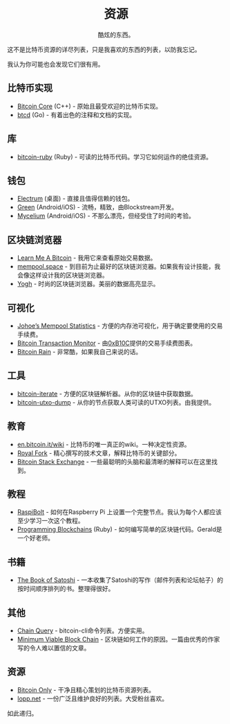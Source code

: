 # <center>资源 </center>
<center>酷炫的东西。</center>

这不是比特币资源的详尽列表，只是我喜欢的东西的列表，以防我忘记。

我认为你可能也会发现它们很有用。

## 比特币实现
* [Bitcoin Core](https://github.com/bitcoin/bitcoin) (C++) - 原始且最受欢迎的比特币实现。
* [btcd](https://github.com/btcsuite/btcd) (Go) - 有着出色的注释和文档的实现。

## 库

* [bitcoin-ruby](https://github.com/lian/bitcoin-ruby) (Ruby) - 可读的比特币代码。学习它如何运作的绝佳资源。

## 钱包

* [Electrum](https://electrum.org/) (桌面) - 直接且值得信赖的钱包。
* [Green](https://blockstream.com/green/) (Android/iOS) - 流畅，精致，由Blockstream开发。
* [Mycelium](https://wallet.mycelium.com/) (Android/iOS) - 不那么漂亮，但经受住了时间的考验。

## 区块链浏览器

* [Learn Me A Bitcoin](https://learnmeabitcoin.com/explorer) - 我用它来查看原始交易数据。
* [mempool.space](https://mempool.space/) - 到目前为止最好的区块链浏览器。如果我有设计技能，我会像这样设计我的区块链浏览器。
* [Yogh](https://yogh.io/) - 时尚的区块链浏览器。美丽的数据高亮显示。

## 可视化

* [Johoe’s Mempool Statistics](https://jochen-hoenicke.de/queue/#0,24h) - 方便的内存池可视化，用于确定要使用的交易手续费。
* [Bitcoin Transaction Monitor](https://mempool.observer/monitor/) - 由[0xB10C](https://b10c.me/)提供的交易手续费图表。
* [Bitcoin Rain](http://bitcoinrain.io/) - 非常酷，如果我自己来说的话。

## 工具

* [bitcoin-iterate](https://github.com/rustyrussell/bitcoin-iterate) - 方便的区块链解析器。从你的区块链中获取数据。
* [bitcoin-utxo-dump](https://github.com/in3rsha/bitcoin-utxo-dump) - 从你的节点获取人类可读的UTXO列表。由我提供。

## 教育

* [en.bitcoin.it/wiki](https://en.bitcoin.it/wiki/Main_Page) - 比特币的唯一真正的wiki。一种决定性资源。
* [Royal Fork](https://www.royalfork.org/) - 精心撰写的技术文章，解释比特币的关键部分。
* [Bitcoin Stack Exchange](https://bitcoin.stackexchange.com/) - 一些最聪明的头脑和最清晰的解释可以在这里找到。

## 教程

* [RaspiBolt](http://raspibolt.com/) - 如何在Raspberry Pi 上设置一个完整节点。我认为每个人都应该至少学习一次这个教程。
* [Programming Blockchains](https://github.com/openblockchains/programming-blockchains/blob/master/03_blockchain.md) (Ruby) - 如何编写简单的区块链代码。Gerald是一个好老师。

## 书籍

* [The Book of Satoshi](http://www.bookofsatoshi.com/) - 一本收集了Satoshi的写作（邮件列表和论坛帖子）的按时间顺序排列的书。整理得很好。

## 其他

* [Chain Query](https://chainquery.com/bitcoin-cli) - bitcoin-cli命令列表。方便实用。
* [Minimum Viable Block Chain](https://www.igvita.com/2014/05/05/minimum-viable-block-chain/) - 区块链如何工作的原因。一篇由优秀的作家写的令人难以置信的文章。

## 资源

* [Bitcoin Only](https://bitcoin-only.com/) - 干净且精心策划的比特币资源列表。
* [lopp.net](https://www.lopp.net/bitcoin-information.html) - 一份广泛且维护良好的列表。大受粉丝喜欢。

如此递归。